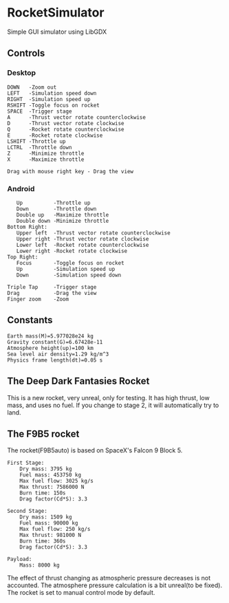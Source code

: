 # RocketSimulator
Simple GUI simulator using LibGDX

## Controls

### Desktop
```UP     -Zoom in
DOWN   -Zoom out
LEFT   -Simulation speed down
RIGHT  -Simulation speed up
RSHIFT -Toggle focus on rocket
SPACE  -Trigger stage
A      -Thrust vector rotate counterclockwise
D      -Thrust vector rotate clockwise
Q      -Rocket rotate counterclockwise
E      -Rocket rotate clockwise
LSHIFT -Throttle up
LCTRL  -Throttle down
Z      -Minimize throttle
X      -Maximize throttle

Drag with mouse right key - Drag the view
```

### Android
```Bottom Left:
   Up          -Throttle up
   Down        -Throttle down
   Double up   -Maximize throttle
   Double down -Minimize throttle
Bottom Right:
   Upper left  -Thrust vector rotate counterclockwise
   Upper right -Thrust vector rotate clockwise
   Lower left  -Rocket rotate counterclockwise
   Lower right -Rocket rotate clockwise 
Top Right:
   Focus       -Toggle focus on rocket
   Up          -Simulation speed up
   Down        -Simulation speed down

Triple Tap     -Trigger stage
Drag           -Drag the view
Finger zoom    -Zoom
```


## Constants
```Earth radius(R)=6378 km
Earth mass(M)=5.977028e24 kg
Gravity constant(G)=6.67428e-11
Atmosphere height(up)=100 km
Sea level air density=1.29 kg/m^3
Physics frame length(dt)=0.05 s
```


## The Deep Dark Fantasies Rocket
This is a new rocket, very unreal, only for testing.
It has high thrust, low mass, and uses no fuel.
If you change to stage 2, it will automatically try to land.


## The F9B5 rocket
The rocket(F9B5auto) is based on SpaceX's Falcon 9 Block 5.

```
First Stage:
    Dry mass: 3795 kg
    Fuel mass: 453750 kg
    Max fuel flow: 3025 kg/s
    Max thrust: 7586000 N
    Burn time: 150s
    Drag factor(Cd*S): 3.3
   
Second Stage:
    Dry mass: 1509 kg
    Fuel mass: 90000 kg
    Max fuel flow: 250 kg/s
    Max thrust: 981000 N
    Burn time: 360s
    Drag factor(Cd*S): 3.3

Payload:
    Mass: 8000 kg
```

The effect of thrust changing as atmospheric pressure decreases is not accounted.
The atmosphere pressure calculation is a bit unreal(to be fixed).
The rocket is set to manual control mode by default.
